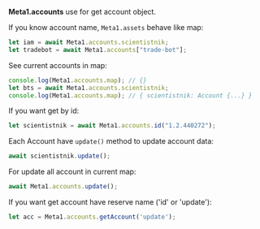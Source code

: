 __Meta1.accounts__ use for get account object.

If you know account name, `Meta1.assets` behave like map:
```js
let iam = await Meta1.accounts.scientistnik;
let tradebot = await Meta1.accounts["trade-bot"];
```

See current accounts in map:
```js
console.log(Meta1.accounts.map); // {}
let bts = await Meta1.accounts.scientistnik;
console.log(Meta1.accounts.map); // { scientistnik: Account {...} }
```
If you want get by id:
```js
let scientistnik = await Meta1.accounts.id("1.2.440272");
```
Each Account have `update()` method to update account data:
```js
await scientistnik.update();
```
For update all account in current map:
```js
await Meta1.accounts.update();
```
If you want get account have reserve name ('id' or 'update'):
```js
let acc = Meta1.accounts.getAccount('update');
```